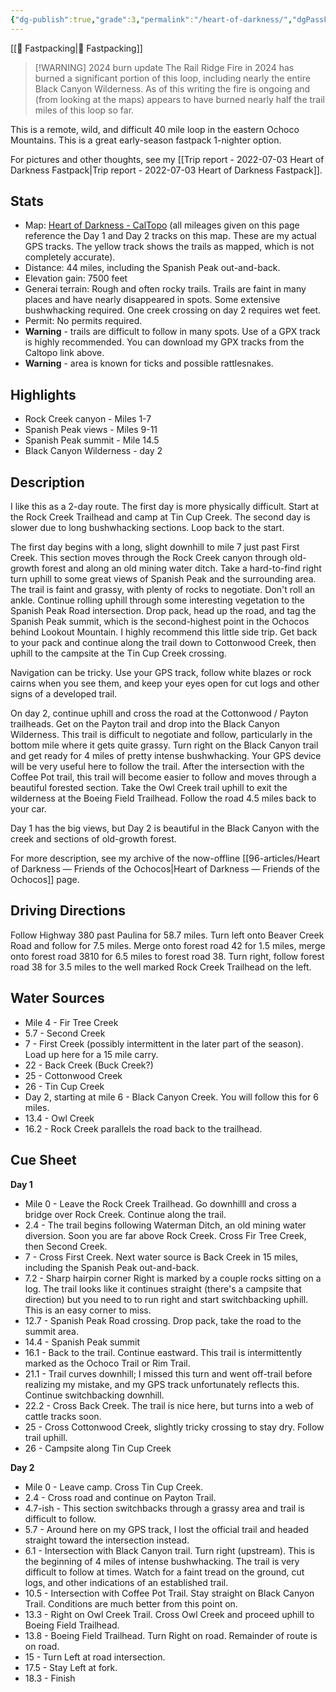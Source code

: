 ```yaml
---
{"dg-publish":true,"grade":3,"permalink":"/heart-of-darkness/","dgPassFrontmatter":true}
---
```



[[📘 Fastpacking\|📘 Fastpacking]]


> [!WARNING] 2024 burn update
> The Rail Ridge Fire in 2024 has burned a significant portion of this loop, including nearly the entire Black Canyon Wilderness. As of this writing the fire is ongoing and (from looking at the maps) appears to have burned nearly half the trail miles of this loop so far.


This is a remote, wild, and difficult 40 mile loop in the eastern Ochoco Mountains. This is a great early-season fastpack 1-nighter option.

For pictures and other thoughts, see my [[Trip report - 2022-07-03 Heart of Darkness Fastpack\|Trip report - 2022-07-03 Heart of Darkness Fastpack]].

## Stats

* Map: [Heart of Darkness - CalTopo](https://caltopo.com/m/EAUN) (all mileages given on this page reference the Day 1 and Day 2 tracks on this map. These are my actual GPS tracks. The yellow track shows the trails as mapped, which is not completely accurate).
* Distance: 44 miles, including the Spanish Peak out-and-back.
* Elevation gain: 7500 feet
* Generai terrain: Rough and often rocky trails. Trails are faint in many places and have nearly disappeared in spots. Some extensive bushwhacking required. One creek crossing  on day 2 requires wet feet.
* Permit: No permits required.
* **Warning** - trails are difficult to follow in many spots. Use of a GPX track is highly recommended. You can download my GPX tracks from the Caltopo link above.
* **Warning** - area is known for ticks and possible rattlesnakes.

## Highlights

* Rock Creek canyon - Miles 1-7
* Spanish Peak views - Miles 9-11
* Spanish Peak summit - Mile 14.5
* Black Canyon Wilderness - day 2

## Description

I like this as a 2-day route. The first day is more physically difficult. Start at the Rock Creek Trailhead and camp at Tin Cup Creek. The second day is slower due to long bushwhacking sections. Loop back to the start.

The first day begins with a long, slight downhill to mile 7 just past First Creek. This section moves through the Rock Creek canyon through old-growth forest and along an old mining water ditch. Take a hard-to-find right turn uphill to some great views of Spanish Peak and the surrounding area. The trail is faint and grassy, with plenty of rocks to negotiate. Don't roll an ankle. Continue rolling uphill through some interesting vegetation to the Spanish Peak Road intersection. Drop pack, head up the road, and tag the Spanish Peak summit, which is the second-highest point in the Ochocos behind Lookout Mountain. I highly recommend this little side trip. Get back to your pack and continue along the trail down to Cottonwood Creek, then uphill to the campsite at the Tin Cup Creek crossing.

Navigation can be tricky. Use your GPS track, follow white blazes or rock cairns when you see them, and keep your eyes open for cut logs and other signs of a developed trail.

On day 2, continue uphill and cross the road at the Cottonwood / Payton trailheads. Get on the Payton trail and drop into the Black Canyon Wilderness. This trail is difficult to negotiate and follow, particularly in the bottom mile where it gets quite grassy. Turn right on the Black Canyon trail and get ready for 4 miles of pretty intense bushwhacking. Your GPS device will be very useful here to follow the trail. After the intersection with the Coffee Pot trail, this trail will become easier to follow and moves through a beautiful forested section. Take the Owl Creek trail uphill to exit the wilderness at the Boeing Field Trailhead. Follow the road 4.5 miles back to your car.

Day 1 has the big views, but Day 2 is beautiful in the Black Canyon with the creek and sections of old-growth forest.

For more description, see my archive of the now-offline [[96-articles/Heart of Darkness — Friends of the Ochocos\|Heart of Darkness — Friends of the Ochocos]] page.

## Driving Directions

Follow Highway 380 past Paulina for 58.7 miles. Turn left onto Beaver Creek Road and follow for 7.5 miles. Merge onto forest road 42 for 1.5 miles, merge onto forest road 3810 for 6.5 miles to forest road 38. Turn right, follow forest road 38 for 3.5 miles to the well marked Rock Creek Trailhead on the left.

## Water Sources

* Mile 4 - Fir Tree Creek
* 5.7 - Second Creek
* 7 - First Creek (possibly intermittent in the later part of the season). Load up here for a 15 mile carry.
* 22 - Back Creek (Buck Creek?)
* 25 - Cottonwood Creek
* 26 - Tin Cup Creek
* Day 2, starting at mile 6 - Black Canyon Creek. You will follow this for 6 miles.
* 13.4 - Owl Creek
* 16.2 - Rock Creek parallels the road back to the trailhead.

## Cue Sheet

**Day 1**

* Mile 0 - Leave the Rock Creek Trailhead. Go downhilll and cross a bridge over Rock Creek. Continue along the trail.
* 2.4 - The trail begins following Waterman Ditch, an old mining water diversion. Soon you are far above Rock Creek. Cross Fir Tree Creek, then Second Creek.
* 7 - Cross First Creek. Next water source is Back Creek in 15 miles, including the Spanish Peak out-and-back.
* 7.2 - Sharp hairpin corner Right is marked by a couple rocks sitting on a log. The trail looks like it continues straight (there's a campsite that direction) but you need to to run right and start switchbacking uphill. This is an easy corner to miss.
* 12.7 - Spanish Peak Road crossing. Drop pack, take the road to the summit area.
* 14.4 - Spanish Peak summit
* 16.1 - Back to the trail. Continue eastward. This trail is intermittently marked as the Ochoco Trail or Rim Trail.
* 21.1 - Trail curves downhill; I missed this turn and went off-trail before realizing my mistake, and my GPS track unfortunately reflects this. Continue switchbacking downhill.
* 22.2 - Cross Back Creek. The trail is nice here, but turns into a web of cattle tracks soon.
* 25 - Cross Cottonwood Creek, slightly tricky crossing to stay dry. Follow trail uphill.
* 26 - Campsite along Tin Cup Creek

**Day 2**

* Mile 0 - Leave camp. Cross Tin Cup Creek.
* 2.4 - Cross road and continue on Payton Trail.
* 4.7-ish - This section switchbacks through a grassy area and trail is difficult to follow.
* 5.7 - Around here on my GPS track, I lost the official trail and headed straight toward the intersection instead.
* 6.1 - Intersection with Black Canyon trail. Turn right (upstream). This is the beginning of 4 miles of intense bushwhacking. The trail is very difficult to follow at times. Watch for a faint tread on the ground, cut logs, and other indications of an established trail.
* 10.5 - Intersection with Coffee Pot Trail. Stay straight on Black Canyon Trail. Conditions are much better from this point on.
* 13.3 - Right on Owl Creek Trail. Cross Owl Creek and proceed uphill to Boeing Field Trailhead.
* 13.8 - Boeing Field Trailhead. Turn Right on road. Remainder of route is on road.
* 15 - Turn Left at road intersection.
* 17.5 - Stay Left at fork.
* 18.3 - Finish